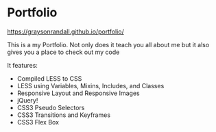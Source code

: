 # Portfolio

https://graysonrandall.github.io/portfolio/

This is a my Portfolio. Not only does it teach you all about me but it also gives you a place to check out my code

It features:
  - Compiled LESS to CSS
  - LESS using Variables, Mixins, Includes, and Classes
  - Responsive Layout and Responsive Images
  - jQuery!
  - CSS3 Pseudo Selectors
  - CSS3 Transitions and Keyframes
  - CSS3 Flex Box
